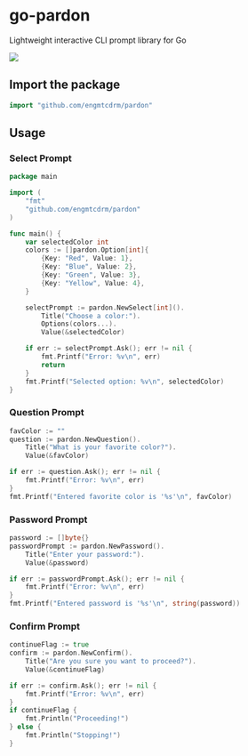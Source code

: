 
# go-pardon
Lightweight interactive CLI prompt library for Go

![](https://media.giphy.com/media/Nmc3muJhaCfPe2LWd9/giphy.gif)

## Import the package
```go
import "github.com/engmtcdrm/pardon"
```

## Usage

### Select Prompt
```go
package main

import (
    "fmt"
    "github.com/engmtcdrm/pardon"
)

func main() {
    var selectedColor int
    colors := []pardon.Option[int]{
        {Key: "Red", Value: 1},
        {Key: "Blue", Value: 2},
        {Key: "Green", Value: 3},
        {Key: "Yellow", Value: 4},
    }

    selectPrompt := pardon.NewSelect[int]().
        Title("Choose a color:").
        Options(colors...).
        Value(&selectedColor)

    if err := selectPrompt.Ask(); err != nil {
        fmt.Printf("Error: %v\n", err)
        return
    }
    fmt.Printf("Selected option: %v\n", selectedColor)
}
```

### Question Prompt
```go
favColor := ""
question := pardon.NewQuestion().
    Title("What is your favorite color?").
    Value(&favColor)

if err := question.Ask(); err != nil {
    fmt.Printf("Error: %v\n", err)
}
fmt.Printf("Entered favorite color is '%s'\n", favColor)
```

### Password Prompt
```go
password := []byte{}
passwordPrompt := pardon.NewPassword().
    Title("Enter your password:").
    Value(&password)

if err := passwordPrompt.Ask(); err != nil {
    fmt.Printf("Error: %v\n", err)
}
fmt.Printf("Entered password is '%s'\n", string(password))
```

### Confirm Prompt
```go
continueFlag := true
confirm := pardon.NewConfirm().
    Title("Are you sure you want to proceed?").
    Value(&continueFlag)

if err := confirm.Ask(); err != nil {
    fmt.Printf("Error: %v\n", err)
}
if continueFlag {
    fmt.Println("Proceeding!")
} else {
    fmt.Println("Stopping!")
}
```
